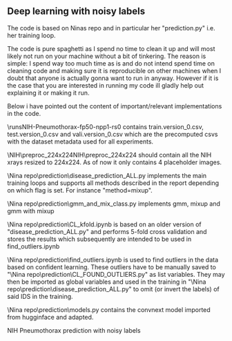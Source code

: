 ## Deep learning with noisy labels

The code is based on Ninas repo and in particular her "prediction.py" i.e. her training loop.

The code is pure spaghetti as I spend no time to clean it up and will most likely 
not run on your machine without a bit of tinkering. The reason is simple: I spend way too much time as is
and do not intend spend time on cleaning code and making sure it is reproducible on other machines when I 
doubt that anyone is actually gonna want to run in anyway. However if it is the case that you are interested
in running my code ill gladly help out explaining it or making it run.

Below i have pointed out the content of important/relevant implementations in the code.

\runsNIH-Pneumothorax-fp50-npp1-rs0 contains train.version_0.csv, test.version_0.csv and vali.version_0.csv
which are the precomputed csvs with the dataset metadata used for all experiments.

\NIH\preproc_224x224NIH\preproc_224x224 should contain all the NIH xrays resized to 224x224. As of now it
only contains 4 placeholder images.

\Nina repo\prediction\disease_prediction_ALL.py implements the main training loops and supports all
methods described in the report depending on which flag is set. For instance "method=mixup".

\Nina repo\prediction\gmm_and_mix_class.py implements gmm, mixup and gmm with mixup

\Nina repo\prediction\CL_kfold.ipynb is based on an older version of "disease_prediction_ALL.py" and 
performs 5-fold cross validation and stores the results which subsequently are intended to be used in 
find_outliers.ipynb

\Nina repo\prediction\find_outliers.ipynb is used to find outliers in the data based on confident learning.
These outliers have to be manually saved to "\Nina repo\prediction\CL_FOUND_OUTLIERS.py" as 
list variables. They may then 
be imported as global variables and used in the training in "\Nina repo\prediction\disease_prediction_ALL.py"
to omit (or invert the labels) of said IDS in the training.


\Nina repo\prediction\models.py contains the convnext model imported from hugginface and adapted.

NIH Pneumothorax prediction with noisy labels








